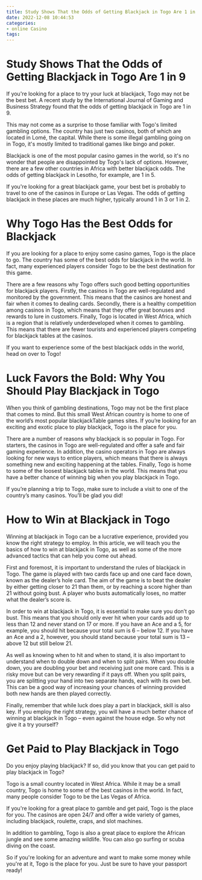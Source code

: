 ```yaml
---
title: Study Shows That the Odds of Getting Blackjack in Togo Are 1 in 9
date: 2022-12-08 10:44:53
categories:
- online Casino
tags:
---
```



#  Study Shows That the Odds of Getting Blackjack in Togo Are 1 in 9

If you're looking for a place to try your luck at blackjack, Togo may not be the best bet. A recent study by the 
International Journal of Gaming and Business Strategy found that the odds of getting blackjack in Togo are 1 in 9.

This may not come as a surprise to those familiar with Togo's limited gambling options. The country has just two casinos, both of which are located in Lomé, the capital. While there is some illegal gambling going on in Togo, it's mostly limited to traditional games like bingo and poker.

Blackjack is one of the most popular casino games in the world, so it's no wonder that people are disappointed by Togo's lack of options. However, there are a few other countries in Africa with better blackjack odds. The odds of getting blackjack in Lesotho, for example, are 1 in 5.

If you're looking for a great blackjack game, your best bet is probably to travel to one of the casinos in Europe or Las Vegas. The odds of getting blackjack in these places are much higher, typically around 1 in 3 or 1 in 2.

#  Why Togo Has the Best Odds for Blackjack

If you are looking for a place to enjoy some casino games, Togo is the place to go. The country has some of the best odds for blackjack in the world. In fact, many experienced players consider Togo to be the best destination for this game.

There are a few reasons why Togo offers such good betting opportunities for blackjack players. Firstly, the casinos in Togo are well-regulated and monitored by the government. This means that the casinos are honest and fair when it comes to dealing cards. Secondly, there is a healthy competition among casinos in Togo, which means that they offer great bonuses and rewards to lure in customers. Finally, Togo is located in West Africa, which is a region that is relatively underdeveloped when it comes to gambling. This means that there are fewer tourists and experienced players competing for blackjack tables at the casinos.

If you want to experience some of the best blackjack odds in the world, head on over to Togo!

#  Luck Favors the Bold: Why You Should Play Blackjack in Togo

When you think of gambling destinations, Togo may not be the first place that comes to mind. But this small West African country is home to one of the world’s most popular blackjackTable games sites. If you’re looking for an exciting and exotic place to play blackjack, Togo is the place for you.

There are a number of reasons why blackjack is so popular in Togo. For starters, the casinos in Togo are well-regulated and offer a safe and fair gaming experience. In addition, the casino operators in Togo are always looking for new ways to entice players, which means that there is always something new and exciting happening at the tables. Finally, Togo is home to some of the loosest blackjack tables in the world. This means that you have a better chance of winning big when you play blackjack in Togo.

If you’re planning a trip to Togo, make sure to include a visit to one of the country’s many casinos. You’ll be glad you did!

#  How to Win at Blackjack in Togo
Winning at blackjack in Togo can be a lucrative experience, provided you know the right strategy to employ. In this article, we will teach you the basics of how to win at blackjack in Togo, as well as some of the more advanced tactics that can help you come out ahead.

First and foremost, it is important to understand the rules of blackjack in Togo. The game is played with two cards face up and one card face down, known as the dealer’s hole card. The aim of the game is to beat the dealer by either getting closer to 21 than them, or by reaching a score higher than 21 without going bust. A player who busts automatically loses, no matter what the dealer’s score is.

In order to win at blackjack in Togo, it is essential to make sure you don’t go bust. This means that you should only ever hit when your cards add up to less than 12 and never stand on 17 or more. If you have an Ace and a 5, for example, you should hit because your total sum is 6 – below 12. If you have an Ace and a 2, however, you should stand because your total sum is 13 – above 12 but still below 21.

As well as knowing when to hit and when to stand, it is also important to understand when to double down and when to split pairs. When you double down, you are doubling your bet and receiving just one more card. This is a risky move but can be very rewarding if it pays off. When you split pairs, you are splitting your hand into two separate hands, each with its own bet. This can be a good way of increasing your chances of winning provided both new hands are then played correctly.

Finally, remember that while luck does play a part in blackjack, skill is also key. If you employ the right strategy, you will have a much better chance of winning at blackjack in Togo – even against the house edge. So why not give it a try yourself?

#  Get Paid to Play Blackjack in Togo

Do you enjoy playing blackjack? If so, did you know that you can get paid to play blackjack in Togo?

Togo is a small country located in West Africa. While it may be a small country, Togo is home to some of the best casinos in the world. In fact, many people consider Togo to be the Las Vegas of Africa.

If you're looking for a great place to gamble and get paid, Togo is the place for you. The casinos are open 24/7 and offer a wide variety of games, including blackjack, roulette, craps, and slot machines.

In addition to gambling, Togo is also a great place to explore the African jungle and see some amazing wildlife. You can also go surfing or scuba diving on the coast.

So if you're looking for an adventure and want to make some money while you're at it, Togo is the place for you. Just be sure to have your passport ready!